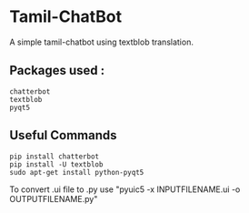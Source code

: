 # Tamil-ChatBot
A simple tamil-chatbot using textblob translation.

## Packages used :
    chatterbot
    textblob
    pyqt5
    
## Useful Commands
    pip install chatterbot
    pip install -U textblob
    sudo apt-get install python-pyqt5 
To convert .ui file to .py use
    "pyuic5 -x INPUTFILENAME.ui -o OUTPUTFILENAME.py"
    


